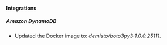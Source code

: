 #### Integrations
##### Amazon DynamoDB
- Updated the Docker image to: *demisto/boto3py3:1.0.0.25111*.
